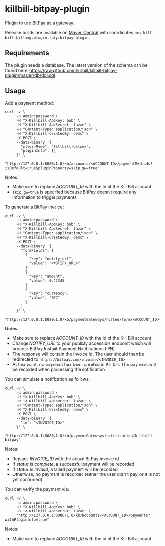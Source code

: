 killbill-bitpay-plugin
======================

Plugin to use [BitPay](http://www.bitpay.com/) as a gateway.

Release builds are available on [Maven Central](http://search.maven.org/#search%7Cga%7C1%7Cg%3A%22org.kill-bill.billing.plugin.ruby%22%20AND%20a%3A%22bitpay-plugin%22) with coordinates `org.kill-bill.billing.plugin.ruby:bitpay-plugin`.

Requirements
------------

The plugin needs a database. The latest version of the schema can be found here: https://raw.github.com/killbill/killbill-bitpay-plugin/master/db/ddl.sql.

Usage
-----

Add a payment method:

```
curl -v \
     -u admin:password \
     -H "X-Killbill-ApiKey: bob" \
     -H "X-Killbill-ApiSecret: lazar" \
     -H "Content-Type: application/json" \
     -H "X-Killbill-CreatedBy: demo" \
     -X POST \
     --data-binary '{
       "pluginName": "killbill-bitpay",
       "pluginInfo": {}
     }' \
     "http://127.0.0.1:8080/1.0/kb/accounts/<ACCOUNT_ID>/paymentMethods?isDefault=true&pluginProperty=skip_gw=true"
```

Notes:
* Make sure to replace *ACCOUNT_ID* with the id of the Kill Bill account
* `skip_gw=true` is specified because BitPay doesn't require any information to trigger payments

To generate a BitPay invoice:

```
curl -v \
     -u admin:password \
     -H "X-Killbill-ApiKey: bob" \
     -H "X-Killbill-ApiSecret: lazar" \
     -H "Content-Type: application/json" \
     -H "X-Killbill-CreatedBy: demo" \
     -X POST \
     --data-binary '{
       "formFields": [
         {
           "key": "notify_url",
           "value": "<NOTIFY_URL>"
         },
         {
           "key": "amount",
           "value": 0.12345
         },
         {
           "key": "currency",
           "value": "BTC"
         }
       ]
     }' \
     "http://127.0.0.1:8080/1.0/kb/paymentGateways/hosted/form/<ACCOUNT_ID>"
```

Notes:
* Make sure to replace *ACCOUNT_ID* with the id of the Kill Bill account
* Change *NOTIFY_URL* to your publicly accessible endpoint which will process BitPay Instant Payment Notifications (IPN)
* The response will contain the invoice id. The user should then be redirected to `https://bitpay.com/invoice/<INVOICE_ID>`
* At this point, no payment has been created in Kill Bill. The payment will be recorded when processing the notification

You can simulate a notification as follows:

```
curl -v \
     -u admin:password \
     -H "X-Killbill-ApiKey: bob" \
     -H "X-Killbill-ApiSecret: lazar" \
     -H "Content-Type: application/json" \
     -H "X-Killbill-CreatedBy: demo" \
     -X POST \
     --data-binary '{
       "id": "<INVOICE_ID>"
     }' \
     "http://127.0.0.1:8080/1.0/kb/paymentGateways/notification/killbill-bitpay"
```

Notes:

* Replace *INVOICE_ID* with the actual BitPay invoice id
* If *status* is *complete*, a successful payment will be recorded
* If *status* is *invalid*, a failed payment will be recorded
* Otherwise, no payment is recorded (either the user didn't pay, or it is not yet confirmed)

You can verify the payment via:

```
curl -v \
     -u admin:password \
     -H "X-Killbill-ApiKey: bob" \
     -H "X-Killbill-ApiSecret: lazar" \
     "http://127.0.0.1:8080/1.0/kb/accounts/<ACCOUNT_ID>/payments?withPluginInfo=true"
```

Notes:
* Make sure to replace *ACCOUNT_ID* with the id of the Kill Bill account
